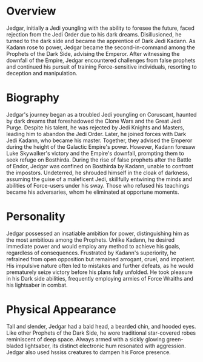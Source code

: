 # Overview

Jedgar, initially a Jedi youngling with the ability to foresee the future, faced rejection from the Jedi Order due to his dark dreams.
Disillusioned, he turned to the dark side and became the apprentice of Dark Jedi Kadann.
As Kadann rose to power, Jedgar became the second-in-command among the Prophets of the Dark Side, advising the Emperor.
After witnessing the downfall of the Empire, Jedgar encountered challenges from false prophets and continued his pursuit of training Force-sensitive individuals, resorting to deception and manipulation.

# Biography

Jedgar's journey began as a troubled Jedi youngling on Coruscant, haunted by dark dreams that foreshadowed the Clone Wars and the Great Jedi Purge.
Despite his talent, he was rejected by Jedi Knights and Masters, leading him to abandon the Jedi Order.
Later, he joined forces with Dark Jedi Kadann, who became his master.
Together, they advised the Emperor during the height of the Galactic Empire's power.
However, Kadann foresaw Luke Skywalker's victory and the Empire's downfall, prompting them to seek refuge on Bosthirda.
During the rise of false prophets after the Battle of Endor, Jedgar was confined on Bosthirda by Kadann, unable to confront the impostors.
Undeterred, he shrouded himself in the cloak of darkness, assuming the guise of a maleficent Jedi, skillfully entwining the minds and abilities of Force-users under his sway.
Those who refused his teachings became his adversaries, whom he eliminated at opportune moments.

# Personality

Jedgar possessed an insatiable ambition for power, distinguishing him as the most ambitious among the Prophets.
Unlike Kadann, he desired immediate power and would employ any method to achieve his goals, regardless of consequences.
Frustrated by Kadann's superiority, he refrained from open opposition but remained arrogant, cruel, and impatient.
His impulsive nature often led to mistakes and further defeats, as he would prematurely seize victory before his plans fully unfolded.
He took pleasure in his Dark side abilities, frequently employing armies of Force Wraiths and his lightsaber in combat.

# Physical Appearance

Tall and slender, Jedgar had a bald head, a bearded chin, and hooded eyes.
Like other Prophets of the Dark Side, he wore traditional star-covered robes reminiscent of deep space.
Always armed with a sickly glowing green-bladed lightsaber, its distinct electronic hum resonated with aggression.
Jedgar also used hssiss creatures to dampen his Force presence.
